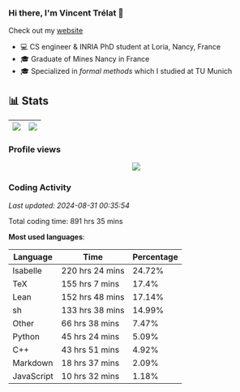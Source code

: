 ### Hi there, I'm Vincent Trélat 👋

Check out my [website](https://vtrelat.github.io)

-   💻 CS engineer & INRIA PhD student at Loria, Nancy, France
-   🎓 Graduate of Mines Nancy in France
-   🎓 Specialized in _formal methods_ which I studied at TU Munich

## 📊 **Stats**

| <img align="center" src="https://readme-stats.clckblog.space/api?username=VTrelat&show_icons=true&include_all_commits=true&theme=tokyonight&hide_border=true" /> | <img align="center" src="https://readme-stats.clckblog.space/api/top-langs/?username=VTrelat&layout=compact&theme=tokyonight&hide_border=true" /> |
| ---------------------------------------------------------------------------------------------------------------------------------------------------------------- | ------------------------------------------------------------------------------------------------------------------------------------------------- |

### Profile views

<p align="center">
 <img src="https://profile-counter.glitch.me/VTrelat/count.svg" />
</p>

<!--automations-->
### Coding Activity
_Last updated: 2024-08-31 00:35:54_

Total coding time: 891 hrs 35 mins

**Most used languages**:

| Language | Time | Percentage |
| ------------- | ------------- | ------------- |
| Isabelle | 220 hrs 24 mins | 24.72% |
| TeX | 155 hrs 7 mins | 17.4% |
| Lean | 152 hrs 48 mins | 17.14% |
| sh | 133 hrs 38 mins | 14.99% |
| Other | 66 hrs 38 mins | 7.47% |
| Python | 45 hrs 24 mins | 5.09% |
| C++ | 43 hrs 51 mins | 4.92% |
| Markdown | 18 hrs 37 mins | 2.09% |
| JavaScript | 10 hrs 32 mins | 1.18% |

